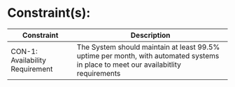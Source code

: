 # Constraint(s):

| Constraint | Description |
|------------|-------------|
|CON-1: Availability Requirement | The System should maintain at least 99.5% uptime per month, with automated systems in place to meet our availabitlity requirements |

